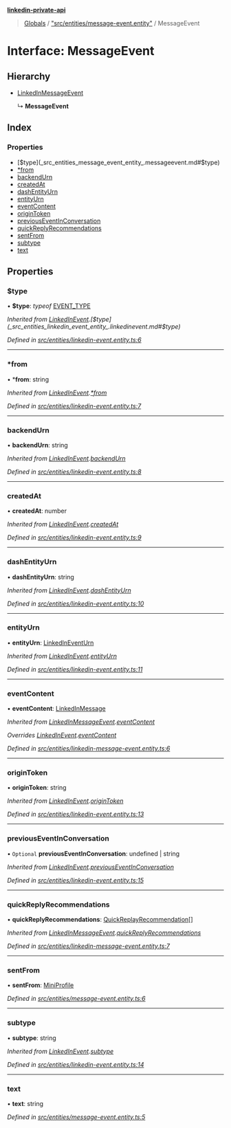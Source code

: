 **[linkedin-private-api](../README.md)**

> [Globals](../globals.md) / ["src/entities/message-event.entity"](../modules/_src_entities_message_event_entity_.md) / MessageEvent

# Interface: MessageEvent

## Hierarchy

* [LinkedInMessageEvent](_src_entities_linkedin_message_event_entity_.linkedinmessageevent.md)

  ↳ **MessageEvent**

## Index

### Properties

* [$type](_src_entities_message_event_entity_.messageevent.md#$type)
* [*from](_src_entities_message_event_entity_.messageevent.md#*from)
* [backendUrn](_src_entities_message_event_entity_.messageevent.md#backendurn)
* [createdAt](_src_entities_message_event_entity_.messageevent.md#createdat)
* [dashEntityUrn](_src_entities_message_event_entity_.messageevent.md#dashentityurn)
* [entityUrn](_src_entities_message_event_entity_.messageevent.md#entityurn)
* [eventContent](_src_entities_message_event_entity_.messageevent.md#eventcontent)
* [originToken](_src_entities_message_event_entity_.messageevent.md#origintoken)
* [previousEventInConversation](_src_entities_message_event_entity_.messageevent.md#previouseventinconversation)
* [quickReplyRecommendations](_src_entities_message_event_entity_.messageevent.md#quickreplyrecommendations)
* [sentFrom](_src_entities_message_event_entity_.messageevent.md#sentfrom)
* [subtype](_src_entities_message_event_entity_.messageevent.md#subtype)
* [text](_src_entities_message_event_entity_.messageevent.md#text)

## Properties

### $type

•  **$type**: *typeof* [EVENT\_TYPE](../modules/_src_entities_linkedin_event_entity_.md#event_type)

*Inherited from [LinkedInEvent](_src_entities_linkedin_event_entity_.linkedinevent.md).[$type](_src_entities_linkedin_event_entity_.linkedinevent.md#$type)*

*Defined in [src/entities/linkedin-event.entity.ts:6](https://github.com/cosiall/linkedin-private-api/blob/288d758/src/entities/linkedin-event.entity.ts#L6)*

___

### *from

•  ***from**: string

*Inherited from [LinkedInEvent](_src_entities_linkedin_event_entity_.linkedinevent.md).[*from](_src_entities_linkedin_event_entity_.linkedinevent.md#*from)*

*Defined in [src/entities/linkedin-event.entity.ts:7](https://github.com/cosiall/linkedin-private-api/blob/288d758/src/entities/linkedin-event.entity.ts#L7)*

___

### backendUrn

•  **backendUrn**: string

*Inherited from [LinkedInEvent](_src_entities_linkedin_event_entity_.linkedinevent.md).[backendUrn](_src_entities_linkedin_event_entity_.linkedinevent.md#backendurn)*

*Defined in [src/entities/linkedin-event.entity.ts:8](https://github.com/cosiall/linkedin-private-api/blob/288d758/src/entities/linkedin-event.entity.ts#L8)*

___

### createdAt

•  **createdAt**: number

*Inherited from [LinkedInEvent](_src_entities_linkedin_event_entity_.linkedinevent.md).[createdAt](_src_entities_linkedin_event_entity_.linkedinevent.md#createdat)*

*Defined in [src/entities/linkedin-event.entity.ts:9](https://github.com/cosiall/linkedin-private-api/blob/288d758/src/entities/linkedin-event.entity.ts#L9)*

___

### dashEntityUrn

•  **dashEntityUrn**: string

*Inherited from [LinkedInEvent](_src_entities_linkedin_event_entity_.linkedinevent.md).[dashEntityUrn](_src_entities_linkedin_event_entity_.linkedinevent.md#dashentityurn)*

*Defined in [src/entities/linkedin-event.entity.ts:10](https://github.com/cosiall/linkedin-private-api/blob/288d758/src/entities/linkedin-event.entity.ts#L10)*

___

### entityUrn

•  **entityUrn**: [LinkedInEventUrn](../modules/_src_entities_linkedin_event_entity_.md#linkedineventurn)

*Inherited from [LinkedInEvent](_src_entities_linkedin_event_entity_.linkedinevent.md).[entityUrn](_src_entities_linkedin_event_entity_.linkedinevent.md#entityurn)*

*Defined in [src/entities/linkedin-event.entity.ts:11](https://github.com/cosiall/linkedin-private-api/blob/288d758/src/entities/linkedin-event.entity.ts#L11)*

___

### eventContent

•  **eventContent**: [LinkedInMessage](_src_entities_linkedin_message_entity_.linkedinmessage.md)

*Inherited from [LinkedInMessageEvent](_src_entities_linkedin_message_event_entity_.linkedinmessageevent.md).[eventContent](_src_entities_linkedin_message_event_entity_.linkedinmessageevent.md#eventcontent)*

*Overrides [LinkedInEvent](_src_entities_linkedin_event_entity_.linkedinevent.md).[eventContent](_src_entities_linkedin_event_entity_.linkedinevent.md#eventcontent)*

*Defined in [src/entities/linkedin-message-event.entity.ts:6](https://github.com/cosiall/linkedin-private-api/blob/288d758/src/entities/linkedin-message-event.entity.ts#L6)*

___

### originToken

•  **originToken**: string

*Inherited from [LinkedInEvent](_src_entities_linkedin_event_entity_.linkedinevent.md).[originToken](_src_entities_linkedin_event_entity_.linkedinevent.md#origintoken)*

*Defined in [src/entities/linkedin-event.entity.ts:13](https://github.com/cosiall/linkedin-private-api/blob/288d758/src/entities/linkedin-event.entity.ts#L13)*

___

### previousEventInConversation

• `Optional` **previousEventInConversation**: undefined \| string

*Inherited from [LinkedInEvent](_src_entities_linkedin_event_entity_.linkedinevent.md).[previousEventInConversation](_src_entities_linkedin_event_entity_.linkedinevent.md#previouseventinconversation)*

*Defined in [src/entities/linkedin-event.entity.ts:15](https://github.com/cosiall/linkedin-private-api/blob/288d758/src/entities/linkedin-event.entity.ts#L15)*

___

### quickReplyRecommendations

•  **quickReplyRecommendations**: [QuickReplayRecommendation](_src_entities_linkedin_quick_replay_recommendation_entity_.quickreplayrecommendation.md)[]

*Inherited from [LinkedInMessageEvent](_src_entities_linkedin_message_event_entity_.linkedinmessageevent.md).[quickReplyRecommendations](_src_entities_linkedin_message_event_entity_.linkedinmessageevent.md#quickreplyrecommendations)*

*Defined in [src/entities/linkedin-message-event.entity.ts:7](https://github.com/cosiall/linkedin-private-api/blob/288d758/src/entities/linkedin-message-event.entity.ts#L7)*

___

### sentFrom

•  **sentFrom**: [MiniProfile](_src_entities_mini_profile_entity_.miniprofile.md)

*Defined in [src/entities/message-event.entity.ts:6](https://github.com/cosiall/linkedin-private-api/blob/288d758/src/entities/message-event.entity.ts#L6)*

___

### subtype

•  **subtype**: string

*Inherited from [LinkedInEvent](_src_entities_linkedin_event_entity_.linkedinevent.md).[subtype](_src_entities_linkedin_event_entity_.linkedinevent.md#subtype)*

*Defined in [src/entities/linkedin-event.entity.ts:14](https://github.com/cosiall/linkedin-private-api/blob/288d758/src/entities/linkedin-event.entity.ts#L14)*

___

### text

•  **text**: string

*Defined in [src/entities/message-event.entity.ts:5](https://github.com/cosiall/linkedin-private-api/blob/288d758/src/entities/message-event.entity.ts#L5)*
